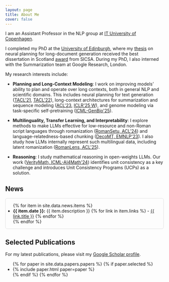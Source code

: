 ```yaml
---
layout: page
title: About Me
cover: false
---
```


I am an Assistant Professor in the NLP group at [IT University of Copenhagen](https://en.itu.dk/).

I completed my PhD at the [University of Edinburgh](https://www.ed.ac.uk/), where my [thesis](https://ratishsp.github.io/assets/pdf/inf_phd_thesis.pdf) on neural planning for long-document generation received the best dissertation in Scotland [award](https://www.sicsa.ac.uk/news/sicsa-conference-2022/) from SICSA. During my PhD, I also interned with the Summarization team at Google Research, London.

My research interests include:

- **Planning and Long-Context Modeling**: I work on improving models’ ability to plan and operate over long contexts, both in general NLP and scientific domains. This includes neural planning for text generation ([TACL'21](https://doi.org/10.1162/tacl_a_00381), [TACL'22](https://doi.org/10.1162/tacl_a_00484)), long-context architectures for summarization and sequence modeling ([ACL'23](https://aclanthology.org/2023.acl-short.13), [ICLR'25 W](https://openreview.net/forum?id=uneMbnwmW8)), and genome modeling via task-specific self-pretraining ([ICML-GenBio'25](https://arxiv.org/abs/2506.17766)).

- **Multilinguality, Transfer Learning, and Interpretability**: I explore methods to make LLMs effective for low-resource and non-Roman script languages through romanization ([RomanSetu, ACL'24](https://aclanthology.org/2024.acl-long.833/)) and language-relatedness-based chunking ([DecoMT, EMNLP'23](https://aclanthology.org/2023.emnlp-main.279/)). I also study how LLMs internally represent such multilingual data, including latent romanization ([RomanLens, ACL'25](https://arxiv.org/abs/2502.07424)).

- **Reasoning**: I study mathematical reasoning in open-weights LLMs. Our work ([VerityMath, ICML-AI4Math'24](https://arxiv.org/abs/2311.07172)) identifies unit consistency as a key challenge and introduces Unit Consistency Programs (UCPs) as a solution.

## News

<div style="max-height: 200px; overflow-y: auto; padding-right: 10px; border: 1px solid #ddd; border-radius: 6px;">
  <ul>
    {% for item in site.data.news.items %}
      <li>
        <strong>{{ item.date }}:</strong> {{ item.description }}
        {% for link in item.links %}
          - <a href="{{ link.url }}">{{ link.title }}</a>
        {% endfor %}
      </li>
    {% endfor %}
  </ul>
</div>

## Selected Publications

For my latest publications, please visit my [Google Scholar profile](https://scholar.google.co.in/citations?hl=en&user=FrB_UMIAAAAJ&view_op=list_works&sortby=pubdate).

<ul>
{% for paper in site.data.papers.papers %}
  {% if paper.selected %}
  <li>
  {% include paper.html paper=paper %}
  </li>
  {% endif %}
{% endfor %}
</ul>
